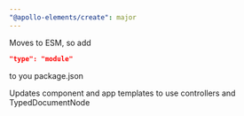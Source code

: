 ```yaml
---
"@apollo-elements/create": major
---
```


Moves to ESM, so add
```json
"type": "module"
```
to you package.json

Updates component and app templates to use controllers and TypedDocumentNode
